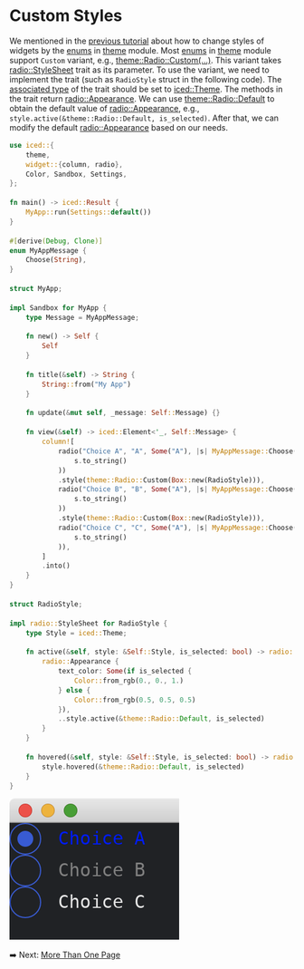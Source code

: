 # Custom Styles

We mentioned in the [previous tutorial](./changing_styles.md) about how to change styles of widgets by the [enums](https://doc.rust-lang.org/std/keyword.enum.html) in [theme](https://docs.iced.rs/iced/theme/index.html) module.
Most [enums](https://doc.rust-lang.org/std/keyword.enum.html) in [theme](https://docs.iced.rs/iced/theme/index.html) module support `Custom` variant, e.g., [theme::Radio::Custom(...)](https://docs.iced.rs/iced/theme/enum.Radio.html#variant.Custom).
This variant takes [radio::StyleSheet](https://docs.iced.rs/iced/widget/radio/trait.StyleSheet.html) trait as its parameter.
To use the variant, we need to implement the trait (such as `RadioStyle` struct in the following code).
The [associated type](https://doc.rust-lang.org/stable/book/ch19-03-advanced-traits.html#specifying-placeholder-types-in-trait-definitions-with-associated-types) of the trait should be set to [iced::Theme](https://docs.iced.rs/iced/enum.Theme.html).
The methods in the trait return [radio::Appearance](https://docs.iced.rs/iced/widget/radio/struct.Appearance.html).
We can use [theme::Radio::Default](https://docs.iced.rs/iced/theme/enum.Radio.html#variant.Default) to obtain the default value of [radio::Appearance](https://docs.iced.rs/iced/widget/radio/struct.Appearance.html), e.g., `style.active(&theme::Radio::Default, is_selected)`.
After that, we can modify the default [radio::Appearance](https://docs.iced.rs/iced/widget/radio/struct.Appearance.html) based on our needs.

```rust
use iced::{
    theme,
    widget::{column, radio},
    Color, Sandbox, Settings,
};

fn main() -> iced::Result {
    MyApp::run(Settings::default())
}

#[derive(Debug, Clone)]
enum MyAppMessage {
    Choose(String),
}

struct MyApp;

impl Sandbox for MyApp {
    type Message = MyAppMessage;

    fn new() -> Self {
        Self
    }

    fn title(&self) -> String {
        String::from("My App")
    }

    fn update(&mut self, _message: Self::Message) {}

    fn view(&self) -> iced::Element<'_, Self::Message> {
        column![
            radio("Choice A", "A", Some("A"), |s| MyAppMessage::Choose(
                s.to_string()
            ))
            .style(theme::Radio::Custom(Box::new(RadioStyle))),
            radio("Choice B", "B", Some("A"), |s| MyAppMessage::Choose(
                s.to_string()
            ))
            .style(theme::Radio::Custom(Box::new(RadioStyle))),
            radio("Choice C", "C", Some("A"), |s| MyAppMessage::Choose(
                s.to_string()
            )),
        ]
        .into()
    }
}

struct RadioStyle;

impl radio::StyleSheet for RadioStyle {
    type Style = iced::Theme;

    fn active(&self, style: &Self::Style, is_selected: bool) -> radio::Appearance {
        radio::Appearance {
            text_color: Some(if is_selected {
                Color::from_rgb(0., 0., 1.)
            } else {
                Color::from_rgb(0.5, 0.5, 0.5)
            }),
            ..style.active(&theme::Radio::Default, is_selected)
        }
    }

    fn hovered(&self, style: &Self::Style, is_selected: bool) -> radio::Appearance {
        style.hovered(&theme::Radio::Default, is_selected)
    }
}
```

![Custom styles](./pic/custom_styles.png)

:arrow_right:  Next: [More Than One Page](./more_than_one_page.md)
